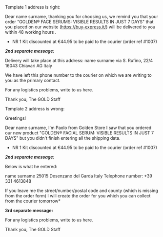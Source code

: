 Template 1 address is right:

Dear name surname, thanking you for choosing us, we remind you that your order "GOLDEN®️ FACE SERUMS: VISIBLE RESULTS IN JUST 7 DAYS" that you placed on our website (https://buy-express.it/) will be delivered to you within 48 working hours .
- NR 1 Kit discounted at €44.95 to be paid to the courier (order ref #1007)

***2nd separate message:***

Delivery will take place at this address:
name surname
via S. Rufino, 22/4
16043 Chiavari AG
Italy


We have left this phone number to the courier on which we are writing to you as the primary contact.


For any logistics problems, write to us here.

Thank you,
The GOLD Staff



Template 2 address is wrong:

Greetings!

Dear name surname, I'm Paolo from Golden Store
I saw that you ordered our new product "GOLDEN®️ FACIAL SERUM: VISIBLE RESULTS IN JUST 7 DAYS" but you didn't finish entering all the shipping data.

- NR 1 Kit discounted at €44.95 to be paid to the courier (order ref #1007)

***2nd separate message:***

Below is what he entered:

name surname
25015 Desenzano del Garda
Italy
Telephone number: +39 331 4613848

If you leave me the street/number/postal code and county (which is missing from the order form) I will create the order for you which you can collect from the courier tomorrow*

**3rd separate message:**

For any logistics problems, write to us here.

Thank you,
The GOLD Staff
